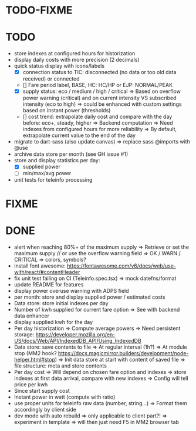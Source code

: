 TODO-FIXME
==========

# TODO
- store indexes at configured hours for historization
- display daily costs with more precision (2 decimals)
- quick status display with icons/labels
  - [x] connection status to TIC: disconnected (no data or too old data received) or connected
  - [] Fare period label, BASE, HC: HC/HP or EJP: NORMAL/PEAK
  - [x] supply status: eco / medium / high / critical
    => Based on overflow power warning (critical) and on current intensity VS subscribed intensity (eco to high)
    => could be enhanced with custom settings based on instant power (thresholds)
  - [] cost trend: extrapolate daily cost and compare with the day before: eco+, steady, higher
    => Backend computation
    => Need indexes from configured hours for more reliability
    => By default, extrapolate current value to the end of the day
- migrate to dart-sass (also update canvas)
  => replace sass @imports with @use
- archive data store per month (see GH issue #1)
- store and display statistics per day:
  - [x] supplied power
  - [ ] min/max/avg power 
- unit tests for teleinfo processing

# FIXME


# DONE
- alert when reaching 80%+ of the maximum supply
  => Retrieve or set the maximum supply // or use the overflow warning field
  => OK / WARN / CRITICAL
  => colors, symbols?
- install font awesome: https://fontawesome.com/v6/docs/web/use-with/react/#contentHeader
- fix unit test failing on CI (Teleinfo.spec.tsx) 
  => mock datefns/format
- update README for features
- display power overuse warning with ADPS field
- per month: store and display supplied power / estimated costs
- Data store: store initial indexes per day
- Number of kwh supplied for current fare option
  => See with backend data enhancer
- display supplied kwh for the day
- Per day historization
  => Compute average powers
  => Need persistent storage: https://developer.mozilla.org/en-US/docs/Web/API/IndexedDB_API/Using_IndexedDB
- Data store: save contents to file
  => At regular interval (1h?)
  => At module stop (MM2 hook? https://docs.magicmirror.builders/development/node-helper.html#stop)
  => Init data store at start with content of saved file
  => file structure: meta and store contents
- Per day cost
  => Will depend on chosen fare option and indexes
  => store indexes at first data arrival, compare with new indexes
  => Config will tell price per kwh 
- Since start supply cost
- Instant power in watt (compute with ratio)
- use proper units for teleinfo raw data (number, string...)
  => Format them accordingly by client side
- dev mode with auto rebuild
  => only applicable to client part?!
  => experiment in template
  => will then just need F5 in MM2 browser tab
